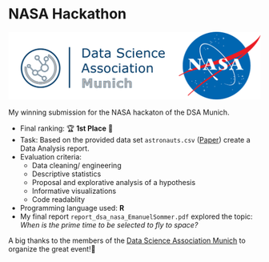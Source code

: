 # NASA Hackathon
![](img/cooperation.jpg?raw=true "NASA Hackathon")

My winning submission for the NASA hackaton of the DSA Munich. 

- Final ranking: :trophy: **1st Place** :rocket:
- Task: Based on the provided data set `astronauts.csv` ([Paper](https://www.sciencedirect.com/science/article/abs/pii/S2214552420300444)) create a Data Analysis report.
- Evaluation criteria:
  - Data cleaning/ engineering
  - Descriptive statistics
  - Proposal and explorative analysis of a hypothesis
  - Informative visualizations
  - Code readablity
- Programming language used: **R**
- My final report `report_dsa_nasa_EmanuelSommer.pdf` explored the topic: *When is the prime time to be selected to fly to space?*

A big thanks to the members of the [Data Science Association Munich](https://www.dsa-muc.com/) to organize the great event!:clap: 
